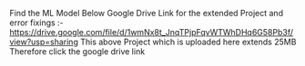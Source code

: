 Find the ML Model Below 
Google Drive Link for the extended Project and error fixings :- https://drive.google.com/file/d/1wmNx8t_JnqTPjpFqvWTWhDHq6G58Pb3f/view?usp=sharing
This above Project which is uploaded here extends 25MB Therefore click the google drive link 
